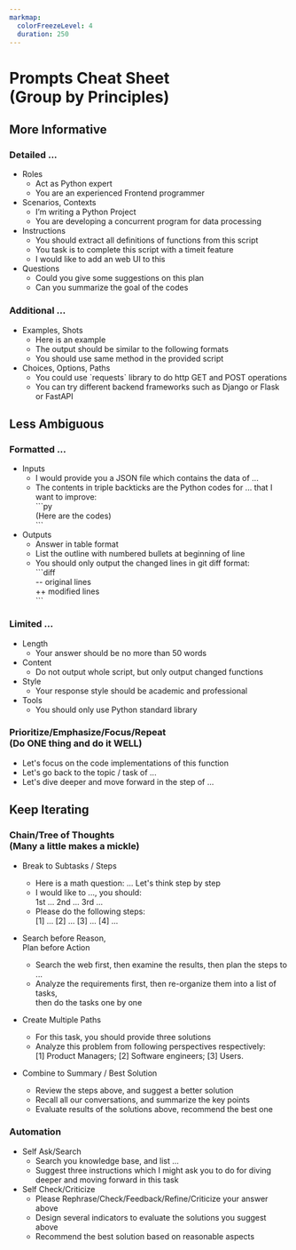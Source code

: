 ```yaml
---
markmap:
  colorFreezeLevel: 4
  duration: 250
---
```



# <root>Prompts Cheat Sheet<br><ft>(Group by Principles)</ft></root>

## <l2>More Informative</l2>
### <l3>Detailed ...</l3>
- Roles
  - <pr>Act as Python expert</pr>
  - <pr>You are an experienced Frontend programmer</pr>
- Scenarios, Contexts
  - <pr>I’m writing a Python Project</pr>
  - <pr>You are developing a concurrent program for data processing</pr>
- Instructions
  - <pr>You should extract all definitions of functions from this script</pr>
  - <pr>You task is to complete this script with a timeit feature</pr>
  - <pr>I would like to add an web UI to this</pr>
- Questions
  - <pr>Could you give some suggestions on this plan</pr>
  - <pr>Can you summarize the goal of the codes</pr>
### <l3>Additional ...</l3>
- Examples, Shots
  - <pr>Here is an example</pr>
  - <pr>The output should be similar to the following formats</pr>
  - <pr>You should use same method in the provided script</pr>
- Choices, Options, Paths
  - <pr>You could use \`requests\` library to do http GET and POST operations</pr>
  - <pr>You can try different backend frameworks such as Django or Flask or FastAPI</pr>

## <l2>Less Ambiguous</l2>
### <l3>Formatted ...</l3>
- Inputs
  - <pr>I would provide you a JSON file which contains the data of ...</pr>
  - <pr>The contents in triple backticks are the Python codes for ... that I want to improve: <br>\`\`\`py<br>(Here are the codes)<br>\`\`\`</pr>
- Outputs
  - <pr>Answer in table format</pr>
  - <pr>List the outline with numbered bullets at beginning of line</pr>
  - <pr>You should only output the changed lines in git diff format:<br>\`\`\`diff<br>-- original lines<br>++ modified lines<br>\`\`\`</pr>
### <l3>Limited ...</l3>
  - Length
    - <pr>Your answer should be no more than 50 words</pr>
  - Content
    - <pr>Do not output whole script, but only output changed functions</pr>
  - Style
    - <pr>Your response style should be academic and professional</pr>
  - Tools
    - <pr>You should only use Python standard library</pr>
### <l3>Prioritize/Emphasize/Focus/Repeat <br> <ft>(Do ONE thing and do it WELL)</ft></l3>
  - <pr>Let's focus on the code implementations of this function</pr>
  - <pr>Let's go back to the topic / task of ...</pr>
  - <pr>Let's dive deeper and move forward in the step of ...</pr>


## <l2>Keep Iterating</l2>

### <l3>Chain/Tree of Thoughts<br><ft>(Many a little makes a mickle)</ft></l3>
- Break to Subtasks / Steps
  - <pr>Here is a math question: ... Let's think step by step</pr>
  - <pr>I would like to ..., you should:<br>1st ... 2nd ... 3rd ...</pr>
  - <pr>Please do the following steps:<br>[1] ... [2] ... [3] ... [4] ...</pr>

- Search before Reason,<br>Plan before Action
  - <pr>Search the web first, then examine the results, then plan the steps to ...</pr>
  - <pr>Analyze the requirements first, then re-organize them into a list of tasks,<br>then do the tasks one by one</pr>

- Create Multiple Paths
  - <pr>For this task, you should provide three solutions</pr>
  - <pr>Analyze this problem from following perspectives respectively:<br>[1] Product Managers; [2] Software engineers; [3] Users.</pr>

- Combine to Summary / Best Solution
  - <pr>Review the steps above, and suggest a better solution</pr>
  - <pr>Recall all our conversations, and summarize the key points</pr>
  - <pr>Evaluate results of the solutions above, recommend the best one</pr>



### <l3>Automation</l3>

- Self Ask/Search
  - <pr>Search you knowledge base, and list ...</pr>
  - <pr>Suggest three instructions which I might ask you to do for diving deeper and moving forward in this task</pr>
- Self Check/Criticize
  - <pr>Please Rephrase/Check/Feedback/Refine/Criticize your answer above</pr>
  - <pr>Design several indicators to evaluate the solutions you suggest above</pr>
  - <pr>Recommend the best solution based on reasonable aspects</pr>